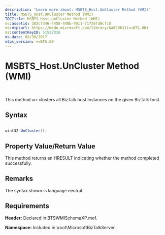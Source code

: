 ```yaml
---
description: "Learn more about: MSBTS_Host.UnCluster Method (WMI)"
title: MSBTS_Host.UnCluster Method (WMI)
TOCTitle: MSBTS_Host.UnCluster Method (WMI)
ms:assetid: 383c7346-4458-448b-9011-71736fd0cfc8
ms:mtpsurl: https://msdn.microsoft.com/library/Aa559611(v=BTS.80)
ms:contentKeyID: 51527318
ms.date: 08/30/2017
mtps_version: v=BTS.80
---
```


# MSBTS\_Host.UnCluster Method (WMI)

 

This method un-clusters all BizTalk host Instances on the given BizTalk host.

## Syntax

```C#
  
uint32 UnCluster();  
```

## Property Value/Return Value

This method returns an HRESULT indicating whether the method completed successfully.

## Remarks

The syntax shown is language neutral.

## Requirements

**Header:** Declared in BTSWMISchemaXP.mof.

**Namespace:** Included in \\root\\MicrosoftBizTalkServer.

